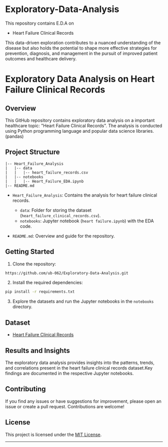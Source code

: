 # Exploratory-Data-Analysis

This repository contains E.D.A on 
  -  Heart Failure Clinical Records

This data-driven exploration contributes to a nuanced understanding of the disease but also holds the potential to shape more effective strategies for prevention, diagnosis, and management in the pursuit of improved patient outcomes and healthcare delivery.

# Exploratory Data Analysis on Heart Failure Clinical Records

## Overview

This GitHub repository contains exploratory data analysis on a important healthcare topic: "Heart Failure Clinical Records". The analysis is conducted using Python programming language and popular data science libraries.(pandas)

## Project Structure

```
|-- Heart_Failure_Analysis
|   |-- data
|   |   |-- heart_failure_records.csv
|   |-- notebooks
|   |   |-- Heart_Failure_EDA.ipynb
|-- README.md
```

- `Heart_Failure_Analysis`: Contains the analysis for heart failure clinical records.
  - `data`: Folder for storing the dataset (`heart_failure_clinical_records.csv`).
  - `notebooks`: Jupyter notebook (`heart failure.ipynb`) with the EDA code.

- `README.md`: Overview and guide for the repository.

## Getting Started

1. Clone the repository:

```bash
https://github.com/ub-062/Exploratory-Data-Analysis.git
```

2. Install the required dependencies:

```bash
pip install -r requirements.txt
```

3. Explore the datasets and run the Jupyter notebooks in the `notebooks` directory.

## Dataset

- [Heart Failure Clinical Records](https://www.kaggle.com/datasets/bhavikjikadara/heart-failure-prediction/data)

## Results and Insights

The exploratory data analysis provides insights into the patterns, trends, and correlations present in the heart failure clinical records dataset.Key findings are documented in the respective Jupyter notebooks.

## Contributing

If you find any issues or have suggestions for improvement, please open an issue or create a pull request. Contributions are welcome!

## License

This project is licensed under the [MIT License](LICENSE).

---
